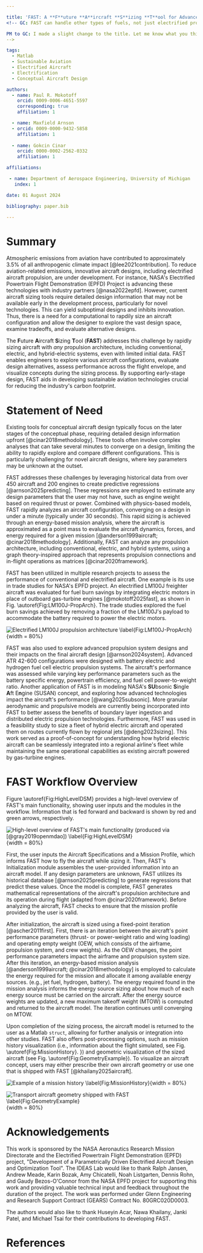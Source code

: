 ```yaml
---

title: 'FAST: A **F**uture **A**ircraft **S**izing **T**ool for Advanced Aircraft and Propulsion System Design'
<!-- GC: FAST can handle other types of fuels, not just electrified propulsion. That's why I changed the title a bit, but feel free to suggest another.

PM to GC: I made a slight change to the title. Let me know what you think about it.
-->

tags:
  - Matlab
  - Sustainable Aviation
  - Electrified Aircraft
  - Electrification
  - Conceptual Aircraft Design

authors:
  - name: Paul R. Mokotoff
    orcid: 0009-0006-4651-5597
    corresponding: true
    affiliation: 1

  - name: Maxfield Arnson
  - orcid: 0009-0000-9432-5858
    affiliation: 1
  
  - name: Gokcin Cinar
    orcid: 0000-0002-2562-0332
    affiliation: 1

affiliations:

 - name: Department of Aerospace Engineering, University of Michigan
   index: 1

date: 01 August 2024

bibliography: paper.bib

---
```


<!--------------------------------------------------------->
<!--------------------------------------------------------->
<!--------------------------------------------------------->

<!----------------------------
|                            |
| LINK TO THE JOSS REVIEW    |
| CRITERIA AND GUIDELINES:   |
|                            |
----------------------------->

<!---
[Link to the JOSS Review Criteria and Guidelines](https://joss.readthedocs.io/en/latest/paper.html)
-->

<!--------------------------------------------------------->
<!--------------------------------------------------------->
<!--------------------------------------------------------->

<!----------------------------
|                            |
| SUMMARY                    |
|                            |
----------------------------->

# Summary

Atmospheric emissions from aviation have contributed to approximately 3.5% of all anthropogenic climate impact [@lee2021contribution].
To reduce aviation-related emissions, innovative aircraft designs, including electrified aircraft propulsion, are under development.
For instance, NASA's Electrified Powertrain Flight Demonstration (EPFD) Project is advancing these technologies with industry partners [@nasa2022epfd].
However, current aircraft sizing tools require detailed design information that may not be available early in the development process, particularly for novel technologies.
This can yield suboptimal designs and inhibits innovation.
Thus, there is a need for a computational to rapdily size an aircraft configuration and allow the designer to explore the vast design space, examine tradeoffs, and evaluate alternative designs.

The **F**uture **A**ircraft **S**izing **T**ool (**FAST**) addresses this challenge by rapidly sizing aircraft with *any* propulsion architecture, including conventional, electric, and hybrid-electric systems, even with limited initial data. 
FAST enables engineers to explore various aircraft configurations, evaluate design alternatives, assess performance across the flight envelope, and visualize concepts during the sizing process.
By supporting early-stage design, FAST aids in developing sustainable aviation technologies crucial for reducing the industry's carbon footprint.
<!-- GC: I've shortened the summary quite a bit, you can use the extra space to explain other critical things if like. -->


<!--------------------------------------------------------->
<!--------------------------------------------------------->
<!--------------------------------------------------------->

<!----------------------------
|                            |
| STATEMENT OF NEED          |
|                            |
| From JOSS:                 |
| A Statement of need section|
| that clearly illustrates   |
| the research purpose of the|
| software and places it in  |
| the context of related work|
|                            |
----------------------------->

# Statement of Need

Existing tools for conceptual aircraft design typically focus on the later stages of the conceptual phase, requiring detailed design information upfront [@cinar2018methodology].
These tools often involve complex analyses that can take several minutes to converge on a design, limiting the ability to rapidly explore and compare different configurations.
This is particularly challenging for novel aircraft designs, where key parameters may be unknown at the outset.

FAST addresses these challenges by leveraging historical data from over 450 aircraft and 200 engines to create predictive regressions [@arnson2025predicting].
These regressions are employed to estimate any design parameters that the user may not have, such as engine weight based on required thrust or power.
Combined with physics-based models, FAST rapidly analyzes an aircraft configuration, converging on a design in under a minute (typically under 30 seconds). 
This rapid sizing is achieved through an energy-based mission analysis, where the aircraft is approximated as a point mass to evaluate the aircraft dynamics, forces, and energy required for a given mission [@anderson1999aircraft; @cinar2018methodology].
Additionally, FAST can analyze any propulsion architecture, including conventional, electric, and hybrid systems, using a graph theory-inspired approach that represents propulsion connections and in-flight operations as matrices [@cinar2020framework].

FAST has been utilized in multiple research projects to assess the performance of conventional and electrified aircraft.
One example is its use in trade studies for NASA's EPFD project.
An electrified LM100J freighter aircraft was evaluated for fuel burn savings by integrating electric motors in place of outboard gas-turbine engines [@mokotoff2025fast], as shown in Fig. \autoref{Fig:LM100J-PropArch}.
The trade studies explored the fuel burn savings achieved by removing a fraction of the LM100J's payload to accommodate the battery required to power the electric motors.

![Electrified LM100J propulsion architecture \label{Fig:LM100J-PropArch}](Figures/ElectrifiedPropArch-NoLambda.PNG){width = 80%}

FAST was also used to explore advanced propulsion system designs and their impacts on the final aircraft design [@arnson2024system].
Advanced ATR 42-600 configurations were designed with battery electric and hydrogen fuel cell electric propulsion systems.
The aircraft's performance was assessed while varying key performance parameters such as the battery specific energy, powertrain efficiency, and fuel cell power-to-weight ratio.
Another application of FAST is in modeling NASA's **SU**bsonic **S**ingle **A**ft E**n**gine (SUSAN) concept, and exploring how advanced technologies impact the aircraft's performance [@wang2025subsonic].
More granular aerodynamic and propulsive models are currently being incorporated into FAST to better assess the benefits of boundary layer ingestion and distributed electric propulsion technologies.
Furthermore, FAST was used in a feasibility study to size a fleet of hybrid electric aircraft and operated them on routes currently flown by regional jets [@deng2023sizing].
This work served as a proof-of-concept for understanding how hybrid electric aircraft can be seamlessly integrated into a regional airline's fleet while maintaining the same operational capabilities as existing aircraft powered by gas-turbine engines.
<!-- GC: Minor edits. Also, please add Max's Aviation 2024 paper to this list, where he sized a battery operated electric aircraft, and a hydrogen fuel cell electric aircraft.

PM to GC: Done! See the beginning of the above paragraph.

-->

<!--------------------------------------------------------->
<!--------------------------------------------------------->
<!--------------------------------------------------------->

<!----------------------------
|                            |
| FAST WORKFLOW              |
|                            |
----------------------------->

# FAST Workflow Overview

Figure \autoref{Fig:HighLevelDSM} provides a high-level overview of FAST's main functionality, showing user inputs and the modules in the workflow.
Information that is fed forward and backward is shown by red and green arrows, respectively.

![High-level overview of FAST's main functionality (produced via [@gray2019openmdao]) \label{Fig:HighLevelDSM}](Figures/Collapsed-WtArrows-Edited.PNG){width = 80%}

First, the user inputs the Aircraft Specifications and a Mission Profile, which informs FAST how to fly the aircraft while sizing it.
Then, FAST's Initialization module assembles the user-provided information into an aircraft model.
If any design parameters are unknown, FAST utilizes its historical database [@arnson2025predicting] to generate regressions that predict these values.
Once the model is complete, FAST generates mathematical representations of the aircraft's propulsion architecture and its operation during flight (adapted from @cinar2020framework).
Before analyzing the aircraft, FAST checks to ensure that the mission profile provided by the user is valid.

<!-- GC: don't we have default mission profiles loaded as well?

PM to GC: We provide many mission profiles for the user to choose from, but FAST does not automatically select a default mission profile to be flown. The user must select from the mission profiles shipped with FAST, or come up with their own. In the future, we could add an enhancement that automatically flies a mission profile based on the aircraft class and payload.

-->

After initialization, the aircraft is sized using a fixed-point iteration [@ascher2011first].
First, there is an iteration between the aircraft's point performance parameters (thrust- or power-weight ratio and wing loading) and operating empty weight (OEW, which consists of the airframe, propulsion system, and crew weights).
As the OEW changes, the point performance parameters impact the airframe and propulsion system size.
After this iteration, an energy-based mission analysis [@anderson1999aircraft; @cinar2018methodology] is employed to calculate the energy required for the mission and allocate it among available energy sources. (e.g., jet fuel, hydrogen, battery).
The energy required found in the mission analysis informs the energy source sizing about how much of each energy source must be carried on the aircraft.
After the energy source weights are updated, a new maximum takeoff weight (MTOW) is computed and returned to the aircraft model.
The iteration continues until converging on MTOW.

Upon completion of the sizing process, the aircraft model is returned to the user as a Matlab `struct`, allowing for further analysis or integration into other studies.
FAST also offers post-processing options, such as mission history visualization (i.e., information about the flight simulated, see Fig. \autoref{Fig:MissionHistory}.
}) and geometric visualization of the sized aircraft (see Fig. \autoref{Fig:GeometryExample}).
To visualize an aircraft concept, users may either prescribe their own aircraft geometry or use one that is shipped with FAST [@khailany2025aircraft].

![Example of a mission history \label{Fig:MissionHistory}](Figures/MissionHistoryLabeled.PNG){width = 80%}

![Transport aircraft geometry shipped with FAST \label{Fig:GeometryExample}](Figures/Transport.PNG){width = 80%}

<!--------------------------------------------------------->
<!--------------------------------------------------------->
<!--------------------------------------------------------->

<!----------------------------
|                            |
| ACKNOWLEDGEMENTS           |
|                            |
----------------------------->

# Acknowledgements

This work is sponsored by the NASA Aeronautics Research Mission Directorate and the Electrified Powertrain Flight Demonstration (EPFD) project, "Development of a Parametrically Driven Electrified Aircraft Design and Optimization Tool".
The IDEAS Lab would like to thank Ralph Jansen, Andrew Meade, Karin Bozak, Amy Chicatelli, Noah Listgarten, Dennis Rohn, and Gaudy Bezos-O'Connor from the NASA EPFD project for supporting this work and providing valuable technical input and feedback throughout the duration of the project.
The work was performed under Glenn Engineering and Research Support Contract (GEARS) Contract No. 80GRC020D0003.

The authors would also like to thank Huseyin Acar, Nawa Khailany, Janki Patel, and Michael Tsai for their contributions to developing FAST.

<!--------------------------------------------------------->
<!--------------------------------------------------------->
<!--------------------------------------------------------->

<!----------------------------
|                            |
| REFERENCES                 |
| (included automatically)   |
|                            |
----------------------------->

# References
